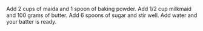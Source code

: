Add 2 cups of maida and 1 spoon of baking powder.
Add 1/2 cup milkmaid and 100 grams of butter.
Add 6 spoons of sugar and stir well.
Add water and your batter is ready.